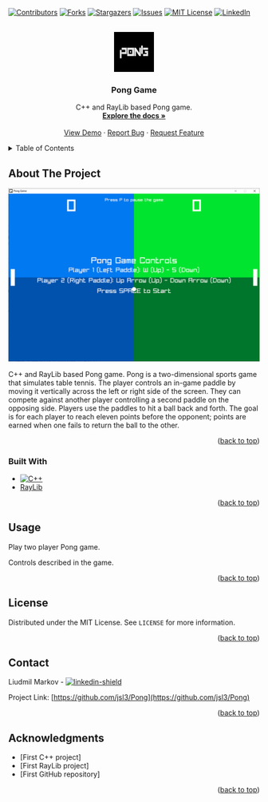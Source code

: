 <!-- Improved compatibility of back to top link: See: https://github.com/othneildrew/Best-README-Template/pull/73 -->
<a name="readme-top"></a>
<!--
*** Thanks for checking out the Best-README-Template. If you have a suggestion
*** that would make this better, please fork the repo and create a pull request
*** or simply open an issue with the tag "enhancement".
*** Don't forget to give the project a star!
*** Thanks again! Now go create something AMAZING! :D
-->



<!-- PROJECT SHIELDS -->
<!--
*** I'm using markdown "reference style" links for readability.
*** Reference links are enclosed in brackets [ ] instead of parentheses ( ).
*** See the bottom of this document for the declaration of the reference variables
*** for contributors-url, forks-url, etc. This is an optional, concise syntax you may use.
*** https://www.markdownguide.org/basic-syntax/#reference-style-links
-->
[![Contributors][contributors-shield]][contributors-url]
[![Forks][forks-shield]][forks-url]
[![Stargazers][stars-shield]][stars-url]
[![Issues][issues-shield]][issues-url]
[![MIT License][license-shield]][license-url]
[![LinkedIn][linkedin-shield]][linkedin-url]



<!-- PROJECT LOGO -->
<br />
<div align="center">
  <a href="https://github.com/jsl3/Pong">
    <img src="images/logo.png" alt="Logo" width="80" height="80">
  </a>

<h3 align="center">Pong Game</h3>

  <p align="center">
    C++ and RayLib based Pong game.
    <br />
    <a href="https://github.com/jsl3/Pong"><strong>Explore the docs »</strong></a>
    <br />
    <br />
    <a href="https://github.com/jsl3/Pong">View Demo</a>
    ·
    <a href="https://github.com/jsl3/Pong/issues">Report Bug</a>
    ·
    <a href="https://github.com/jsl3/Pong/issues">Request Feature</a>
  </p>
</div>



<!-- TABLE OF CONTENTS -->
<details>
  <summary>Table of Contents</summary>
  <ol>
    <li>
      <a href="#about-the-project">About The Project</a>
      <ul>
        <li><a href="#built-with">Built With</a></li>
      </ul>
    </li>
    <li><a href="#usage">Usage</a></li>
    <li><a href="#license">License</a></li>
    <li><a href="#contact">Contact</a></li>
    <li><a href="#acknowledgments">Acknowledgments</a></li>
  </ol>
</details>



<!-- ABOUT THE PROJECT -->
## About The Project

[![Product Name Screen Shot][product-screenshot]](https://github.com/jsl3/Pong)

C++ and RayLib based Pong game. Pong is a two-dimensional sports game that simulates table tennis. The player controls an in-game paddle by moving it vertically across the left or right side of the screen. They can compete against another player controlling a second paddle on the opposing side. Players use the paddles to hit a ball back and forth. The goal is for each player to reach eleven points before the opponent; points are earned when one fails to return the ball to the other.

<p align="right">(<a href="#readme-top">back to top</a>)</p>



### Built With

* [![C++][c++]][c++-url]
* [RayLib](https://www.raylib.com/)


<p align="right">(<a href="#readme-top">back to top</a>)</p>

<!-- USAGE EXAMPLES -->
## Usage

Play two player Pong game.

Controls described in the game.

<p align="right">(<a href="#readme-top">back to top</a>)</p>


<!-- LICENSE -->
## License

Distributed under the MIT License. See `LICENSE` for more information.

<p align="right">(<a href="#readme-top">back to top</a>)</p>



<!-- CONTACT -->
## Contact

Liudmil Markov - [![linkedin-shield]][linkedin-url]

Project Link: [https://github.com/jsl3/Pong](https://github.com/jsl3/Pong)

<p align="right">(<a href="#readme-top">back to top</a>)</p>



<!-- ACKNOWLEDGMENTS -->
## Acknowledgments

* [First C++ project]
* [First RayLib project]
* [First GitHub repository]

<p align="right">(<a href="#readme-top">back to top</a>)</p>



<!-- MARKDOWN LINKS & IMAGES -->
<!-- https://www.markdownguide.org/basic-syntax/#reference-style-links -->
[contributors-shield]: https://img.shields.io/github/contributors/jsl3/Pong.svg?style=for-the-badge
[contributors-url]: https://github.com/jsl3/Pong/graphs/contributors
[forks-shield]: https://img.shields.io/github/forks/jsl3/Pong.svg?style=for-the-badge
[forks-url]: https://github.com/jsl3/Pong/network/members
[stars-shield]: https://img.shields.io/github/stars/jsl3/Pong.svg?style=for-the-badge
[stars-url]: https://github.com/jsl3/Pong/stargazers
[issues-shield]: https://img.shields.io/github/issues/jsl3/Pong.svg?style=for-the-badge
[issues-url]: https://github.com/jsl3/Pong/issues
[license-shield]: https://img.shields.io/github/license/jsl3/Pong.svg?style=for-the-badge
[license-url]: https://github.com/jsl3/Pong/blob/master/LICENSE.txt
[linkedin-shield]: https://img.shields.io/badge/-LinkedIn-black.svg?style=for-the-badge&logo=linkedin&colorB=555
[linkedin-url]: https://linkedin.com/in/liudmil-markov
[product-screenshot]: images/screenshot.png
[c++]: https://img.shields.io/badge/-C++-blue?logo=cplusplus
[c++-url]: https://isocpp.org/
[Next.js]: https://img.shields.io/badge/next.js-000000?style=for-the-badge&logo=nextdotjs&logoColor=white
[Next-url]: https://nextjs.org/
[React.js]: https://img.shields.io/badge/React-20232A?style=for-the-badge&logo=react&logoColor=61DAFB
[React-url]: https://reactjs.org/
[Vue.js]: https://img.shields.io/badge/Vue.js-35495E?style=for-the-badge&logo=vuedotjs&logoColor=4FC08D
[Vue-url]: https://vuejs.org/
[Angular.io]: https://img.shields.io/badge/Angular-DD0031?style=for-the-badge&logo=angular&logoColor=white
[Angular-url]: https://angular.io/
[Svelte.dev]: https://img.shields.io/badge/Svelte-4A4A55?style=for-the-badge&logo=svelte&logoColor=FF3E00
[Svelte-url]: https://svelte.dev/
[Laravel.com]: https://img.shields.io/badge/Laravel-FF2D20?style=for-the-badge&logo=laravel&logoColor=white
[Laravel-url]: https://laravel.com
[Bootstrap.com]: https://img.shields.io/badge/Bootstrap-563D7C?style=for-the-badge&logo=bootstrap&logoColor=white
[Bootstrap-url]: https://getbootstrap.com
[JQuery.com]: https://img.shields.io/badge/jQuery-0769AD?style=for-the-badge&logo=jquery&logoColor=white
[JQuery-url]: https://jquery.com 
